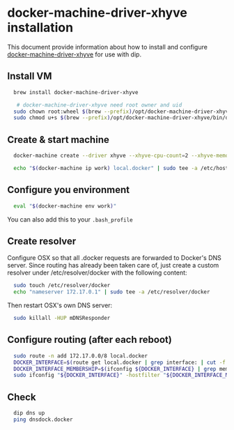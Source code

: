# docker-machine-driver-xhyve installation

This document provide information about how to install and configure [docker-machine-driver-xhyve](https://github.com/zchee/docker-machine-driver-xhyve) for use with dip.

## Install VM

```sh
  brew install docker-machine-driver-xhyve

   # docker-machine-driver-xhyve need root owner and uid
  sudo chown root:wheel $(brew --prefix)/opt/docker-machine-driver-xhyve/bin/docker-machine-driver-xhyve
  sudo chmod u+s $(brew --prefix)/opt/docker-machine-driver-xhyve/bin/docker-machine-driver-xhyve
```

## Create & start machine

```sh
  docker-machine create --driver xhyve --xhyve-cpu-count=2 --xhyve-memory-size=3000 --xhyve-disk-size=20000 --xhyve-experimental-nfs-share --engine-opt dns=172.17.0.1 work

  echo "$(docker-machine ip work) local.docker" | sudo tee -a /etc/hosts
```

## Configure you environment

```sh
  eval "$(docker-machine env work)"
```

You can also add this to your `.bash_profile`

## Create resolver

Configure OSX so that all .docker requests are forwarded to Docker's DNS server. Since routing has already been taken care of, just create a custom resolver under /etc/resolver/docker with the following content:

```sh
  sudo touch /etc/resolver/docker
  echo "nameserver 172.17.0.1" | sudo tee -a /etc/resolver/docker
```

Then restart OSX's own DNS server:

```sh
  sudo killall -HUP mDNSResponder
```

## Configure routing (after each reboot)

```sh
  sudo route -n add 172.17.0.0/8 local.docker
  DOCKER_INTERFACE=$(route get local.docker | grep interface: | cut -f 2 -d: | tr -d ' ')
  DOCKER_INTERFACE_MEMBERSHIP=$(ifconfig ${DOCKER_INTERFACE} | grep member: | cut -f 2 -d: | cut -c 2-4)
  sudo ifconfig "${DOCKER_INTERFACE}" -hostfilter "${DOCKER_INTERFACE_MEMBERSHIP}"
```

## Check

```sh
  dip dns up
  ping dnsdock.docker
```
